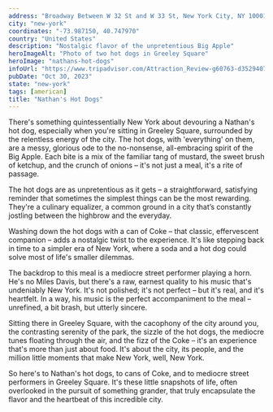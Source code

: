 ```yaml
---
address: "Broadway Between W 32 St and W 33 St, New York City, NY 10001"
city: "new-york"
coordinates: "-73.987150, 40.747970"
country: "United States"
description: "Nostalgic flavor of the unpretentious Big Apple"
heroImageAlt: "Photo of two hot dogs in Greeley Square"
heroImage: "nathans-hot-dogs"
infoUrl: "https://www.tripadvisor.com/Attraction_Review-g60763-d3529407-Reviews-Greeley_Square_Park-New_York_City_New_York.html"
pubDate: "Oct 30, 2023"
state: "new-york"
tags: [american]
title: "Nathan's Hot Dogs"
---
```


There's something quintessentially New York about devouring a Nathan's hot dog, especially when you're sitting in Greeley Square, surrounded by the relentless energy of the city. The hot dogs, with 'everything' on them, are a messy, glorious ode to the no-nonsense, all-embracing spirit of the Big Apple. Each bite is a mix of the familiar tang of mustard, the sweet brush of ketchup, and the crunch of onions – it's not just a meal, it's a rite of passage.

The hot dogs are as unpretentious as it gets – a straightforward, satisfying reminder that sometimes the simplest things can be the most rewarding. They're a culinary equalizer, a common ground in a city that’s constantly jostling between the highbrow and the everyday.

Washing down the hot dogs with a can of Coke – that classic, effervescent companion – adds a nostalgic twist to the experience. It's like stepping back in time to a simpler era of New York, where a soda and a hot dog could solve most of life's smaller dilemmas.

The backdrop to this meal is a mediocre street performer playing a horn. He's no Miles Davis, but there's a raw, earnest quality to his music that's undeniably New York. It's not polished; it's not perfect – but it's real, and it's heartfelt. In a way, his music is the perfect accompaniment to the meal – unrefined, a bit brash, but utterly sincere.

Sitting there in Greeley Square, with the cacophony of the city around you, the contrasting serenity of the park, the sizzle of the hot dogs, the mediocre tunes floating through the air, and the fizz of the Coke – it's an experience that's more than just about food. It's about the city, its people, and the million little moments that make New York, well, New York.

So here's to Nathan's hot dogs, to cans of Coke, and to mediocre street performers in Greeley Square. It's these little snapshots of life, often overlooked in the pursuit of something grander, that truly encapsulate the flavor and the heartbeat of this incredible city.
